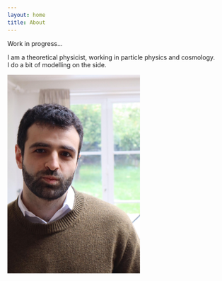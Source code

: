 ```yaml
---
layout: home
title: About
---
```


Work in progress... 

I am a theoretical physicist, working in particle physics and cosmology.  
I do a bit of modelling on the side. 

<img src="/meSilly.jpeg" alt="Description" width="300">
